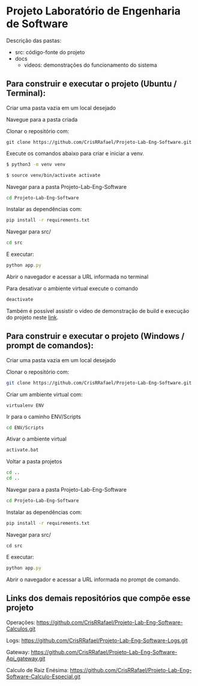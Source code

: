 # Projeto Laboratório de Engenharia de Software

Descrição das pastas:

- src: código-fonte do projeto
- docs
	- videos: demonstrações do funcionamento do sistema

## Para construir e executar o projeto (Ubuntu / Terminal):

Criar uma pasta vazia em um local desejado 

Navegue para a pasta criada

Clonar o repositório com:

```
git clone https://github.com/CrisRRafael/Projeto-Lab-Eng-Software.git
```

Execute os comandos abaixo para criar e iniciar a venv.

```bash
$ python3 -m venv venv

$ source venv/bin/activate activate
```

Navegar para a pasta Projeto-Lab-Eng-Software

```bash
cd Projeto-Lab-Eng-Software
```

Instalar as dependências com:

```bash
pip install -r requirements.txt
```

Navegar para src/

```bash
cd src
```

 E executar:

```jsx
python app.py
```

Abrir o navegador e acessar a URL informada no terminal

Para desativar o ambiente virtual execute o comando

```bash
deactivate
```

Também é possível assistir o video de demonstração de build e execução do projeto neste [link](https://drive.google.com/file/d/1VMa17glNh3cYGC2I8TwApVkku2hw8TU-/view?usp=sharing).

## Para construir e executar o projeto (Windows / prompt de comandos):

Criar uma pasta vazia em um local desejado 

Clonar o repositório com:

```bash
git clone https://github.com/CrisRRafael/Projeto-Lab-Eng-Software.git
```

Criar um ambiente virtual com:

	virtualenv ENV

Ir para o caminho ENV/Scripts

```bash
cd ENV/Scripts
```

Ativar o ambiente virtual

```bash
activate.bat
```

Voltar a pasta projetos

```bash
cd ..
cd ..
```

Navegar para a pasta Projeto-Lab-Eng-Software

```bash
cd Projeto-Lab-Eng-Software
```

Instalar as dependências com:

```bash
pip install -r requirements.txt
```

Navegar para src/

```
cd src
```

 E executar:

```jsx
python app.py
```

Abrir o navegador e acessar a URL informada no prompt de comando.


## Links dos demais repositórios que compõe esse projeto

Operações: 
https://github.com/CrisRRafael/Projeto-Lab-Eng-Software-Calculos.git

Logs: 
https://github.com/CrisRRafael/Projeto-Lab-Eng-Software-Logs.git

Gateway:
https://github.com/CrisRRafael/Projeto-Lab-Eng-Software-Api_gateway.git

Calculo de Raiz Enésima:
https://github.com/CrisRRafael/Projeto-Lab-Eng-Software-Calculo-Especial.git

